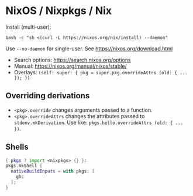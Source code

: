 # NixOS / Nixpkgs / Nix

Install (multi-user):

    bash -c "sh <(curl -L https://nixos.org/nix/install) --daemon"

Use `--no-daemon` for single-user. See <https://nixos.org/download.html>

- Search options: <https://search.nixos.org/options>
- Manual: <https://nixos.org/manual/nixos/stable/>
- Overlays: `(self: super: { pkg = super.pkg.overrideAttrs (old: { ... }); })`

## Overriding derivations

- `<pkg>.override` changes arguments passed to a function.
- `<pkg>.overrideAttrs` changes the attributes passed to `stdenv.mkDerivation`.
  Use like: `pkgs.hello.overrideAttrs (old: { ... })`.


## Shells

```nix
{ pkgs ? import <nixpkgs> {} }:
pkgs.mkShell {
  nativeBuildInputs = with pkgs; [
    ghc
  ];
}
```
